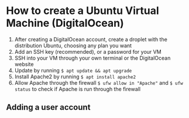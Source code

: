 # How to create a Ubuntu Virtual Machine (DigitalOcean)

1. After creating a DigitalOcean account, create a droplet with the distribution Ubuntu, choosing any plan you want
2. Add an SSH key (recommended), or a password for your VM
3. SSH into your VM through your own terminal or the DigitalOcean website
4. Update by running ``` $ apt update && apt upgrade ```
5. Install Apache2 by running ```$ apt install apache2```
6. Allow Apache through the firewall ```$ ufw allow in "Apache"``` and ```$ ufw status``` to check if Apache is run through the firewall

## Adding a user account
